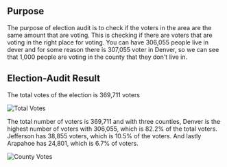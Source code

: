 ## Purpose ##
The purpose of election audit is to check if the voters in the area are the same amount that are voting. This is checking if there are voters that are voting in the right place for voting. You can have 306,055 people live in dever and for some reason there is 307,055 voter in Denver, so we can see that 1,000 people are voting in the county that they don't live in.

## Election-Audit Result ##
The total votes of the election is 369,711 voters

![Total Votes](https://user-images.githubusercontent.com/100543143/158038277-7d2c3185-ee6c-4edb-b106-6784939da834.png)

The total number of voters is 369,711 and with three counties, Denver is the highest number of voters with 306,055, which is 82.2% of the total voters. Jefferson has 38,855 voters, which is 10.5% of the voters. And lastly Arapahoe has 24,801, which is 6.7% of voters.

![County Votes](https://user-images.githubusercontent.com/100543143/158038305-9946a11a-04a9-435e-8cd6-533fd43557bd.png)
